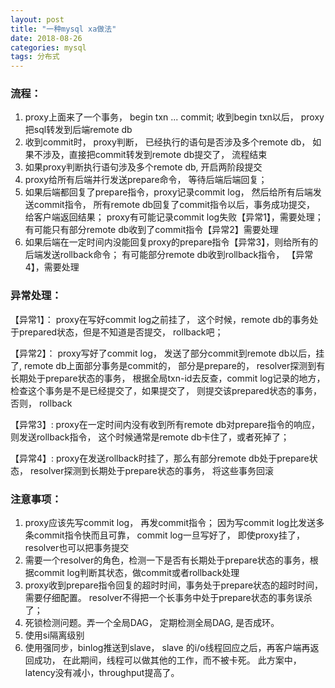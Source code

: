 ```yaml
---
layout: post
title: "一种mysql xa做法"
date: 2018-08-26
categories: mysql
tags: 分布式
---
```


### 流程：
1. proxy上面来了一个事务， begin txn ... commit;  收到begin txn以后， proxy把sql转发到后端remote db
2. 收到commit时， proxy判断， 已经执行的语句是否涉及多个remote db， 如果不涉及，直接把commit转发到remote db提交了， 流程结束
3. 如果proxy判断执行语句涉及多个remote db,  开启两阶段提交
4. proxy给所有后端并行发送prepare命令， 等待后端后端回复；
5. 如果后端都回复了prepare指令，proxy记录commit log， 然后给所有后端发送commit指令， 所有remote db回复了commit指令以后，事务成功提交， 给客户端返回结果； proxy有可能记录commit log失败【异常1】，需要处理； 有可能只有部分remote db收到了commit指令【异常2】需要处理
6. 如果后端在一定时间内没能回复proxy的prepare指令【异常3】，则给所有的后端发送rollback命令； 有可能部分remote db收到rollback指令， 【异常4】，需要处理

### 异常处理：
【异常1】： proxy在写好commit log之前挂了， 这个时候，remote db的事务处于prepared状态，但是不知道是否提交， rollback吧；

【异常2】： proxy写好了commit log， 发送了部分commit到remote db以后，挂了,  remote db上面部分事务是commit的， 部分是prepare的， resolver探测到有长期处于prepare状态的事务， 根据全局txn-id去反查，commit log记录的地方，检查这个事务是不是已经提交了，如果提交了， 则提交该prepared状态的事务，否则， rollback

【异常3】:    proxy在一定时间内没有收到所有remote db对prepare指令的响应，则发送rollback指令， 这个时候通常是remote db卡住了，或者死掉了；

【异常4】:    proxy在发送rollback时挂了，那么有部分remote db处于prepare状态， resolver探测到长期处于prepare状态的事务， 将这些事务回滚

### 注意事项：
1.  proxy应该先写commit log， 再发commit指令； 因为写commit log比发送多条commit指令快而且可靠， commit log一旦写好了， 即使proxy挂了，resolver也可以把事务提交
2. 需要一个resolver的角色，检测一下是否有长期处于prepare状态的事务，根据commit log判断其状态，做commit或者rollback处理
3. proxy收到prepare指令回复的超时时间，事务处于prepare状态的超时时间，需要仔细配置。 resolver不得把一个长事务中处于prepare状态的事务误杀了；
4. 死锁检测问题。弄一个全局DAG， 定期检测全局DAG, 是否成环。
5. 使用si隔离级别
6. 使用强同步，binlog推送到slave， slave 的i/o线程回应之后，再客户端再返回成功， 在此期间，线程可以做其他的工作，而不被卡死。 此方案中， latency没有减小，throughput提高了。
